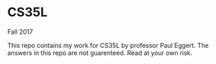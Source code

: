 # CS35L
Fall 2017

This repo contains my work for CS35L by professor Paul Eggert. 
The answers in this repo are not guarenteed. 
Read at your own risk.
